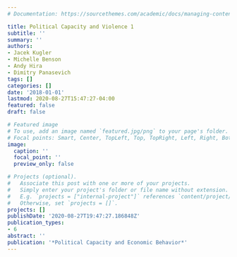 ```yaml
---
# Documentation: https://sourcethemes.com/academic/docs/managing-content/

title: Political Capacity and Violence 1
subtitle: ''
summary: ''
authors:
- Jacek Kugler
- Michelle Benson
- Andy Hira
- Dimitry Panasevich
tags: []
categories: []
date: '2018-01-01'
lastmod: 2020-08-27T15:47:27-04:00
featured: false
draft: false

# Featured image
# To use, add an image named `featured.jpg/png` to your page's folder.
# Focal points: Smart, Center, TopLeft, Top, TopRight, Left, Right, BottomLeft, Bottom, BottomRight.
image:
  caption: ''
  focal_point: ''
  preview_only: false

# Projects (optional).
#   Associate this post with one or more of your projects.
#   Simply enter your project's folder or file name without extension.
#   E.g. `projects = ["internal-project"]` references `content/project/deep-learning/index.md`.
#   Otherwise, set `projects = []`.
projects: []
publishDate: '2020-08-27T19:47:27.186848Z'
publication_types:
- 6
abstract: ''
publication: '*Political Capacity and Economic Behavior*'
---
```

